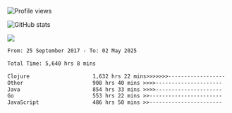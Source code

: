 ![Profile views](https://komarev.com/ghpvc/?username=liuchong)

![GitHub stats](https://github-readme-stats.vercel.app/api?username=liuchong&show_icons=true)

<img src="https://cr-skills-chart-widget.azurewebsites.net/api/api?username=liuchong&skills=Java,JavaScript,Python,Go,Rust,Zig&show-other-skills=true"/>

<!--START_SECTION:waka-->

```txt
From: 25 September 2017 - To: 02 May 2025

Total Time: 5,640 hrs 8 mins

Clojure                    1,632 hrs 22 mins>>>>>>>------------------   28.94 %
Other                      908 hrs 40 mins >>>>---------------------   16.11 %
Java                       854 hrs 33 mins >>>>---------------------   15.15 %
Go                         553 hrs 22 mins >>-----------------------   09.81 %
JavaScript                 486 hrs 50 mins >>-----------------------   08.63 %
```

<!--END_SECTION:waka-->
